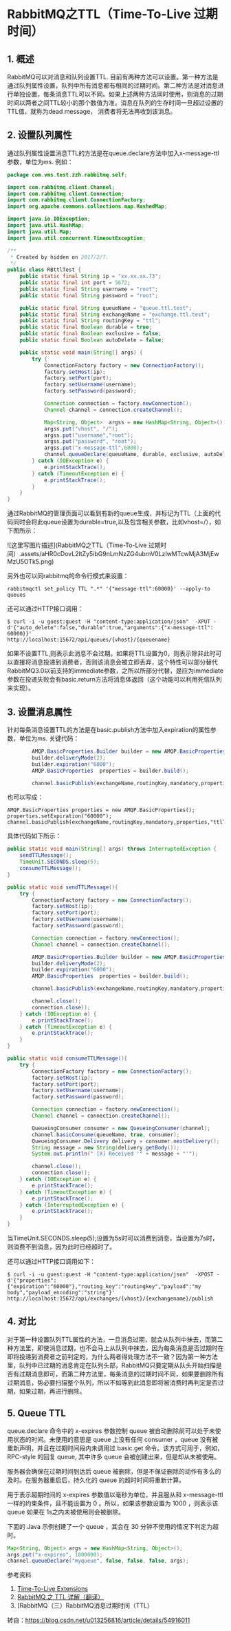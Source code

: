 # RabbitMQ之TTL（Time-To-Live 过期时间）

## **1. 概述**

RabbitMQ可以对消息和队列设置TTL. 目前有两种方法可以设置。第一种方法是通过队列属性设置，队列中所有消息都有相同的过期时间。第二种方法是对消息进行单独设置，每条消息TTL可以不同。如果上述两种方法同时使用，则消息的过期时间以两者之间TTL较小的那个数值为准。消息在队列的生存时间一旦超过设置的TTL值，就称为dead message， 消费者将无法再收到该消息。


## **2. 设置队列属性**

通过队列属性设置消息TTL的方法是在queue.declare方法中加入x-message-ttl参数，单位为ms.
例如：

```java
package com.vms.test.zzh.rabbitmq.self;

import com.rabbitmq.client.Channel;
import com.rabbitmq.client.Connection;
import com.rabbitmq.client.ConnectionFactory;
import org.apache.commons.collections.map.HashedMap;

import java.io.IOException;
import java.util.HashMap;
import java.util.Map;
import java.util.concurrent.TimeoutException;

/**
 * Created by hidden on 2017/2/7.
 */
public class RBttlTest {
    public static final String ip = "xx.xx.xx.73";
    public static final int port = 5672;
    public static final String username = "root";
    public static final String password = "root";

    public static final String queueName = "queue.ttl.test";
    public static final String exchangeName = "exchange.ttl.test";
    public static final String routingKey = "ttl";
    public static final Boolean durable = true;
    public static final Boolean exclusive = false;
    public static final Boolean autoDelete = false;

    public static void main(String[] args) {
        try {
            ConnectionFactory factory = new ConnectionFactory();
            factory.setHost(ip);
            factory.setPort(port);
            factory.setUsername(username);
            factory.setPassword(password);

            Connection connection = factory.newConnection();
            Channel channel = connection.createChannel();

            Map<String, Object>  argss = new HashMap<String, Object>();
            argss.put("vhost", "/");
            argss.put("username","root");
            argss.put("password", "root");
            argss.put("x-message-ttl",6000);
            channel.queueDeclare(queueName, durable, exclusive, autoDelete, argss);
        } catch (IOException e) {
            e.printStackTrace();
        } catch (TimeoutException e) {
            e.printStackTrace();
        }
    }
}
```

通过RabbitMQ的管理页面可以看到有新的queue生成，并标记为TTL（上面的代码同时会将此queue设置为durable=true,以及包含相关参数，比如vhost=/），如下图所示：

![这里写图片描述](RabbitMQ之TTL（Time-To-Live 过期时间）.assets/aHR0cDovL2ltZy5ibG9nLmNzZG4ubmV0LzIwMTcwMjA3MjEwMzU5OTk5.png)

另外也可以同rabbitmq的命令行模式来设置：

```shell
rabbitmqctl set_policy TTL ".*" '{"message-ttl":60000}' --apply-to queues
```

还可以通过HTTP接口调用：

```shell
$ curl -i -u guest:guest -H "content-type:application/json"  -XPUT -d'{"auto_delete":false,"durable":true,"arguments":{"x-message-ttl": 60000}}' 
http://localhost:15672/api/queues/{vhost}/{queuename}
```

如果不设置TTL,则表示此消息不会过期。如果将TTL设置为0，则表示除非此时可以直接将消息投递到消费者，否则该消息会被立即丢弃，这个特性可以部分替代RabbitMQ3.0以前支持的immediate参数，之所以所部分代替，是应为immediate参数在投递失败会有basic.return方法将消息体返回（这个功能可以利用死信队列来实现）。



## **3. 设置消息属性**

针对每条消息设置TTL的方法是在basic.publish方法中加入expiration的属性参数，单位为ms.
关键代码：

```java
        AMQP.BasicProperties.Builder builder = new AMQP.BasicProperties.Builder();
        builder.deliveryMode(2);
        builder.expiration("6000");
        AMQP.BasicProperties  properties = builder.build();

        channel.basicPublish(exchangeName,routingKey,mandatory,properties,"ttlTestMessage".getBytes());

```

也可以写成：

```shell
AMQP.BasicProperties properties = new AMQP.BasicProperties();
properties.setExpiration("60000");
channel.basicPublish(exchangeName,routingKey,mandatory,properties,"ttlTestMessage".getBytes());
```

具体代码如下所示：

```java
public static void main(String[] args) throws InterruptedException {
    sendTTLMessage();
    TimeUnit.SECONDS.sleep(5);
    consumeTTLMessage();
}

public static void sendTTLMessage(){
    try {
        ConnectionFactory factory = new ConnectionFactory();
        factory.setHost(ip);
        factory.setPort(port);
        factory.setUsername(username);
        factory.setPassword(password);

        Connection connection = factory.newConnection();
        Channel channel = connection.createChannel();

        AMQP.BasicProperties.Builder builder = new AMQP.BasicProperties.Builder();
        builder.deliveryMode(2);
        builder.expiration("6000");
        AMQP.BasicProperties  properties = builder.build();

        channel.basicPublish(exchangeName,routingKey,mandatory,properties,"ttlTestMessage".getBytes());

        channel.close();
        connection.close();
    } catch (IOException e) {
        e.printStackTrace();
    } catch (TimeoutException e) {
        e.printStackTrace();
    }
}

public static void consumeTTLMessage(){
    try {
        ConnectionFactory factory = new ConnectionFactory();
        factory.setHost(ip);
        factory.setPort(port);
        factory.setUsername(username);
        factory.setPassword(password);

        Connection connection = factory.newConnection();
        Channel channel = connection.createChannel();

        QueueingConsumer consumer = new QueueingConsumer(channel);
        channel.basicConsume(queueName, true, consumer);
        QueueingConsumer.Delivery delivery = consumer.nextDelivery();
        String message = new String(delivery.getBody());
        System.out.println(" [X] Received '" + message + "'");

        channel.close();
        connection.close();
    } catch (IOException e) {
        e.printStackTrace();
    } catch (TimeoutException e) {
        e.printStackTrace();
    } catch (InterruptedException e) {
        e.printStackTrace();
    }
}

```

当TimeUnit.SECONDS.sleep(5);设置为5s时可以消费到消息，当设置为7s时，则消费不到消息，因为此时已经超时了。

还可以通过HTTP接口调用如下：

```shell
$ curl -i -u guest:guest -H "content-type:application/json"  -XPOST -d'{"properties":{"expiration":"60000"},"routing_key":"routingkey","payload":"my body","payload_encoding":"string"}'  http://localhost:15672/api/exchanges/{vhost}/{exchangename}/publish
```



## **4. 对比**

对于第一种设置队列TTL属性的方法，一旦消息过期，就会从队列中抹去，而第二种方法里，即使消息过期，也不会马上从队列中抹去，因为每条消息是否过期时在即将投递到消费者之前判定的，为什么两者得处理方法不一致？因为第一种方法里，队列中已过期的消息肯定在队列头部，RabbitMQ只要定期从队头开始扫描是否有过期消息即可，而第二种方法里，每条消息的过期时间不同，如果要删除所有过期消息，势必要扫描整个队列，所以不如等到此消息即将被消费时再判定是否过期，如果过期，再进行删除。



## **5. Queue TTL**

queue.declare 命令中的 x-expires 参数控制 queue 被自动删除前可以处于未使用状态的时间。未使用的意思是 queue 上没有任何 consumer ，queue 没有被重新声明，并且在过期时间段内未调用过 basic.get 命令。该方式可用于，例如，RPC-style 的回复 queue, 其中许多 queue 会被创建出来，但是却从未被使用。

服务器会确保在过期时间到达后 queue 被删除，但是不保证删除的动作有多么的及时。在服务器重启后，持久化的 queue 的超时时间将重新计算。

用于表示超期时间的 x-expires 参数值以毫秒为单位，并且服从和 x-message-ttl 一样的约束条件，且不能设置为 0 。所以，如果该参数设置为 1000 ，则表示该 queue 如果在 1s之内未被使用则会被删除。

下面的 Java 示例创建了一个 queue ，其会在 30 分钟不使用的情况下判定为超时。

```java
Map<String, Object> args = new HashMap<String, Object>();  
args.put("x-expires", 1800000);  
channel.queueDeclare("myqueue", false, false, false, args);  
```



参考资料

1. [Time-To-Live Extensions](http://www.rabbitmq.com/ttl.html)
2. [RabbitMQ 之 TTL 详解（翻译）](https://my.oschina.net/moooofly/blog/101765)
3. [RabbitMQ（三）RabbitMQ消息过期时间（TTL）



转自：https://blog.csdn.net/u013256816/article/details/54916011

